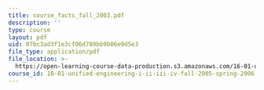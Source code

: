 ```yaml
---
title: course_facts_fall_2003.pdf
description: ''
type: course
layout: pdf
uid: 07bc3ad3f1e3cf06d789bb9b06e9d5e3
file_type: application/pdf
file_location: >-
  https://open-learning-course-data-production.s3.amazonaws.com/16-01-unified-engineering-i-ii-iii-iv-fall-2005-spring-2006/07bc3ad3f1e3cf06d789bb9b06e9d5e3_course_facts_fall_2003.pdf
course_id: 16-01-unified-engineering-i-ii-iii-iv-fall-2005-spring-2006
---
```

